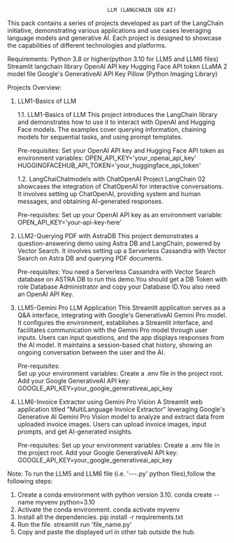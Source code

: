                                     LLM (LANGCHAIN GEN AI)
                        
This pack contains a series of projects developed as part of the LangChain initiative, demonstrating various applications and use cases leveraging language models and generative AI. Each project is designed to showcase the capabilities of different technologies and platforms.                        
        
Requirements:
Python 3.8 or higher(python 3.10 for LLM5 and LLM6 files)
Streamlit
langchain library
OpenAI API key
Hugging Face API token
LLaMA 2 model file
Google's GenerativeAI API Key
Pillow (Python Imaging Library)


Projects Overview:

1. LLM1-Basics of LLM

    1.1. LLM1-Basics of LLM 
This project introduces the LangChain library and demonstrates how to use it to interact with OpenAI and Hugging Face models. The examples cover querying information, chaining models for sequential tasks, and using prompt templates.
     
      Pre-requisites:
      Set your OpenAI API key and Hugging Face API token as environment variables:
      OPEN_API_KEY='your_openai_api_key'
      HUGGINGFACEHUB_API_TOKEN='your_huggingface_api_token'

   1.2. LangChaiChatmodels with ChatOpenAI
Project LangChain 02 showcases the integration of ChatOpenAI for interactive conversations. It involves setting up ChatOpenAI, providing system and human messages, and obtaining AI-generated responses.
   
      Pre-requisites: 
      Set up your OpenAI API key as an environment variable:
      OPEN_API_KEY='your-api-key-here'     

2. LLM2-Querying PDF with AstraDB
This project demonstrates a question-answering demo using Astra DB and LangChain, powered by Vector Search. It involves setting up a Serverless Cassandra with Vector Search on Astra DB and querying PDF documents.
      
      Pre-requisites: 
      You need a Serverless Cassandra with Vector Search database on ASTRA DB to run this demo.You should get a DB Token with role Database Administrator 
      and copy your Database ID.You also need an OpenAI API Key.   

3. LLM5-Gemini Pro LLM Application
This Streamlit application serves as a Q&A interface, integrating with Google's GenerativeAI Gemini Pro model. It configures the environment, establishes a Streamlit interface, and facilitates communication with the Gemini Pro model through user inputs. Users can input questions, and the app displays responses from the AI model. It maintains a session-based chat history, showing an ongoing conversation between the user and the AI.

      Pre-requisites:     
      Set up your environment variables:
      Create a .env file in the project root.
      Add your Google GenerativeAI API key:
      GOOGLE_API_KEY=your_google_generativeai_api_key


4. LLM6-Invoice Extractor using Gemini Pro Vision
A Streamlit web application titled "MultiLanguage Invoice Extractor" leveraging Google's Generative AI Gemini Pro Vision model to analyze and extract data from uploaded invoice images. Users can upload invoice images, input prompts, and get AI-generated insights.
   
      Pre-requisites: 
      Set up your environment variables:
      Create a .env file in the project root.
      Add your Google GenerativeAI API key:
      GOOGLE_API_KEY=your_google_generativeai_api_key 
 
   
Note:
To run the LLM5 and LLM6 file (i.e. '---.py' python files),follow the following steps:
1. Create a conda environment with python version 3.10.
   conda create --name myvenv python=3.10 
2. Activate the conda environment.
   conda activate myvenv
3. Install all the dependencies.
   pip install -r requirements.txt
4. Run the file.
   streamlit run 'file_name.py' 
6. Copy and paste the displayed url in other tab outside the hub.            
    


